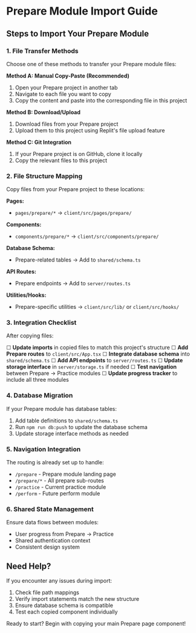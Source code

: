 # Prepare Module Import Guide

## Steps to Import Your Prepare Module

### 1. File Transfer Methods
Choose one of these methods to transfer your Prepare module files:

**Method A: Manual Copy-Paste (Recommended)**
1. Open your Prepare project in another tab
2. Navigate to each file you want to copy
3. Copy the content and paste into the corresponding file in this project

**Method B: Download/Upload**
1. Download files from your Prepare project
2. Upload them to this project using Replit's file upload feature

**Method C: Git Integration** 
1. If your Prepare project is on GitHub, clone it locally
2. Copy the relevant files to this project

### 2. File Structure Mapping

Copy files from your Prepare project to these locations:

**Pages:**
- `pages/prepare/*` → `client/src/pages/prepare/`

**Components:**
- `components/prepare/*` → `client/src/components/prepare/`

**Database Schema:**
- Prepare-related tables → Add to `shared/schema.ts`

**API Routes:**
- Prepare endpoints → Add to `server/routes.ts`

**Utilities/Hooks:**
- Prepare-specific utilities → `client/src/lib/` or `client/src/hooks/`

### 3. Integration Checklist

After copying files:

☐ **Update imports** in copied files to match this project's structure
☐ **Add Prepare routes** to `client/src/App.tsx` 
☐ **Integrate database schema** into `shared/schema.ts`
☐ **Add API endpoints** to `server/routes.ts`
☐ **Update storage interface** in `server/storage.ts` if needed
☐ **Test navigation** between Prepare → Practice modules
☐ **Update progress tracker** to include all three modules

### 4. Database Migration

If your Prepare module has database tables:
1. Add table definitions to `shared/schema.ts`
2. Run `npm run db:push` to update the database schema
3. Update storage interface methods as needed

### 5. Navigation Integration

The routing is already set up to handle:
- `/prepare` - Prepare module landing page
- `/prepare/*` - All prepare sub-routes
- `/practice` - Current practice module  
- `/perform` - Future perform module

### 6. Shared State Management

Ensure data flows between modules:
- User progress from Prepare → Practice
- Shared authentication context
- Consistent design system

## Need Help?

If you encounter any issues during import:
1. Check file path mappings
2. Verify import statements match the new structure
3. Ensure database schema is compatible
4. Test each copied component individually

Ready to start? Begin with copying your main Prepare page component!